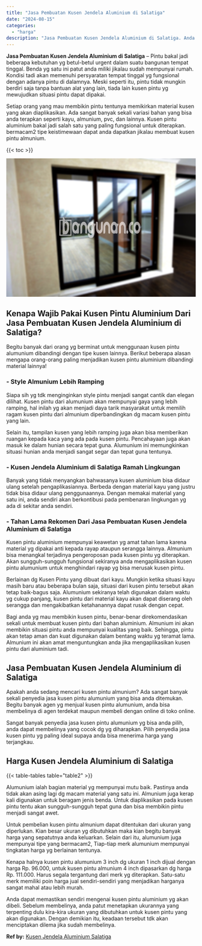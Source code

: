 ```yaml
---
title: "Jasa Pembuatan Kusen Jendela Aluminium di Salatiga"
date: "2024-08-15"
categories: 
  - "harga"
description: "Jasa Pembuatan Kusen Jendela Aluminium di Salatiga. Anda dapat memastikan sendiri mengenai kusen pintu aluminium yg akan dibeli. Sebelum membelinya, anda pat..."
---
```


**Jasa Pembuatan Kusen Jendela Aluminium di Salatiga** – Pintu bakal jadi beberapa kebutuhan yg betul-betul urgent dalam suatu bangunan tempat tinggal. Benda yg satu ini patut anda miliki jikalau sudah mempunyai rumah. Kondisi tadi akan memenuhi persyaratan tempat tinggal yg fungsional dengan adanya pintu di dalamnya. Meski seperti itu, pintu tidak mungkin berdiri saja tanpa bantuan alat yang lain, tiada lain kusen pintu yg mewujudkan situasi pintu dapat dipakai.

Setiap orang yang mau membikin pintu tentunya memikirkan material kusen yang akan diaplikasikan. Ada sangat banyak sekali variasi bahan yang bisa anda terapkan seperti kayu, almunium, pvc, dan lainnya. Kusen pintu aluminium bakal jadi salah satu yang paling fungsional untuk diterapkan. bermacam2 tipe keistimewaan dapat anda dapatkan jikalau membuat kusen pintu almunium.

{{< toc >}}

![Jasa Pembuatan Kusen Jendela Aluminium di Salatiga](/images/harga-kusen-jendela-alumunium-27.png)

## Kenapa Wajib Pakai Kusen Pintu Aluminium Dari Jasa Pembuatan Kusen Jendela Aluminium di Salatiga?

Begitu banyak dari orang yg berminat untuk menggunaan kusen pintu alumunium dibandingi dengan tipe kusen lainnya. Berikut beberapa alasan mengapa orang-orang paling menjadikan kusen pintu aluminium dibandingi material lainnya!

### \- Style Almunium Lebih Ramping

Siapa sih yg tdk menginginkan style pintu menjadi sangat cantik dan elegan dilihat. Kusen pintu dari alumunium akan mempunyai gaya yang lebih ramping, hal inilah yg akan menjadi daya tarik masyarakat untuk memilih ragam kusen pintu dari almunium diperbandingkan dg macam kusen pintu yang lain.

Selain itu, tampilan kusen yang lebih ramping juga akan bisa memberikan ruangan kepada kaca yang ada pada kusen pintu. Pencahayaan juga akan masuk ke dalam hunian secara tepat guna. Alumunium ini memungkinkan situasi hunian anda menjadi sangat segar dan tepat guna tentunya.

### \- Kusen Jendela Aluminium di Salatiga Ramah Lingkungan

Banyak yang tidak menyangkan bahwasanya kusen aluminium bisa didaur ulang setelah pengaplikasiannya. Berbeda dengan material kayu yang justru tidak bisa didaur ulang penggunaannya. Dengan memakai material yang satu ini, anda sendiri akan berkontibusi pada pembenaran lingkungan yg ada di sekitar anda sendiri.

### \- Tahan Lama Rekomen Dari Jasa Pembuatan Kusen Jendela Aluminium di Salatiga

Kusen pintu aluminium mempunyai keawetan yg amat tahan lama karena material yg dipakai anti kepada rayap ataupun serangga lainnya. Almunium bisa menangkal terjadinya pengeroposan pada kusen pintu yg diterapkan. Akan sungguh-sungguh fungsional sekiranya anda mengaplikasikan kusen pintu alumunium untuk menghindari rayap yg bisa merusak kusen pintu.

Berlainan dg Kusen Pintu yang dibuat dari kayu. Mungkin ketika situasi kayu masih baru atau beberapa bulan saja, situasi dari kusen pintu tersebut akan tetap baik-bagus saja. Alumunium sekiranya telah digunakan dalam waktu yg cukup panjang, kusen pintu dari material kayu akan dapat diserang oleh serangga dan mengakibatkan ketahanannya dapat rusak dengan cepat.

Bagi anda yg mau membikin kusen pintu, benar-benar direkomendasikan sekali untuk membuat kusen pintu dari bahan aluminium. Almunium ini akan membikin situasi pintu anda mempunyai kualitas yang baik. Sehingga, pintu akan tetap aman dan kuat digunakan dalam bentang waktu yg teramat lama. Almunium ini akan amat menguntungkan anda jika mengaplikasikan kusen pintu dari aluminium tadi.

## Jasa Pembuatan Kusen Jendela Aluminium di Salatiga

Apakah anda sedang mencari kusen pintu almunium? Ada sangat banyak sekali penyedia jasa kusen pintu alumunium yang bisa anda ditemukan. Begitu banyak agen yg menjual kusen pintu alumunium, anda bisa membelinya di agen terdekat maupun membeli dengan online di toko online.

Sangat banyak penyedia jasa kusen pintu alumunium yg bisa anda pilih, anda dapat membelinya yang cocok dg yg diharapkan. Pilih penyedia jasa kusen pintu yg paling ideal supaya anda bisa menerima harga yang terjangkau.

## Harga Kusen Jendela Aluminium di Salatiga

{{< table-tables table="table2" >}}

Alumunium ialah bagian material yg mempunyai mutu baik. Pastinya anda tidak akan asing lagi dg macam material yang satu ini. Almunium juga kerap kali digunakan untuk beragam jenis benda. Untuk diaplikasikan pada kusen pintu tentu akan sungguh-sungguh tepat guna dan bisa membikin pintu menjadi sangat awet.

Untuk pembelian kusen pintu almunium dapat ditentukan dari ukuran yang diperlukan. Kian besar ukuran yg dibutuhkan maka kian begitu banyak harga yang sepatutnya anda keluarkan. Selain dari itu, alumunium juga mempunyai tipe yang bermacam2, Tiap-tiap merk alumunium mempunyai tingkatan harga yg berlainan tentunya.

Kenapa halnya kusen pintu alumunium 3 inch dg ukuran 1 inch dijual dengan harga Rp. 96.000, untuk kusen pintu almunium 4 inch dipasarkan dg harga Rp. 111.000. Harus segala tergantung dari merk yg diterapkan. Satu-satu merk memiliki poin harga jual sendiri-sendiri yang menjadikan harganya sangat mahal atau lebih murah.

Anda dapat memastikan sendiri mengenai kusen pintu aluminium yg akan dibeli. Sebelum membelinya, anda patut menetapkan ukurannya yang terpenting dulu kira-kira ukuran yang dibutuhkan untuk kusen pintu yang akan digunakan. Dengan demikian itu, keadaan tersebut tdk akan menciptakan dilema jika sudah membelinya.

**Ref by:** [Kusen Jendela Aluminium Salatiga](https://id.wikipedia.org/wiki/Kusen)
